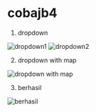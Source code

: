 # cobajb4

1. dropdown 

![dropdown1](https://user-images.githubusercontent.com/64759903/109515986-468c6f80-7ada-11eb-8aa6-fadf25733440.jpeg)
![dropdown2](https://user-images.githubusercontent.com/64759903/109515996-48563300-7ada-11eb-9230-b03955391ca5.jpeg)

2. dropdown with map

![dropdown with map](https://user-images.githubusercontent.com/64759903/109517843-45f4d880-7adc-11eb-9b61-4b63e1153161.jpeg)

3. berhasil 

![berhasil](https://user-images.githubusercontent.com/64759903/109633589-d71a8c80-7b7a-11eb-9c9f-2919e2abb037.jpeg)
